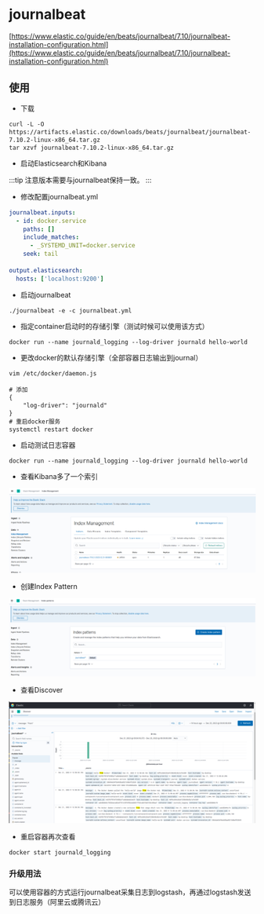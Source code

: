# journalbeat

[https://www.elastic.co/guide/en/beats/journalbeat/7.10/journalbeat-installation-configuration.html](https://www.elastic.co/guide/en/beats/journalbeat/7.10/journalbeat-installation-configuration.html)

## 使用

- 下载

```shell
curl -L -O https://artifacts.elastic.co/downloads/beats/journalbeat/journalbeat-7.10.2-linux-x86_64.tar.gz
tar xzvf journalbeat-7.10.2-linux-x86_64.tar.gz
```

- 启动Elasticsearch和Kibana

:::tip
注意版本需要与journalbeat保持一致。
:::

- 修改配置journalbeat.yml

```yml
journalbeat.inputs:
  - id: docker.service
    paths: []
    include_matches:
      - _SYSTEMD_UNIT=docker.service
    seek: tail

output.elasticsearch:
  hosts: ['localhost:9200']
```

- 启动journalbeat

```shell
./journalbeat -e -c journalbeat.yml
```

- 指定container启动时的存储引擎（测试时候可以使用该方式）

```shell
docker run --name journald_logging --log-driver journald hello-world
```

- 更改docker的默认存储引擎（全部容器日志输出到journal）

```shell
vim /etc/docker/daemon.js

# 添加
{
    "log-driver": "journald"
}
# 重启docker服务
systemctl restart docker
```

- 启动测试日志容器

```shell
docker run --name journald_logging --log-driver journald hello-world
```

- 查看Kibana多了一个索引

![](./images/image-1.png)

- 创建Index Pattern

![](./images/image-2.png)

- 查看Discover

![](./images/image-3.png)

- 重启容器再次查看

```shell
docker start journald_logging
```

### 升级用法

可以使用容器的方式运行journalbeat采集日志到logstash，再通过logstash发送到日志服务（阿里云或腾讯云）
